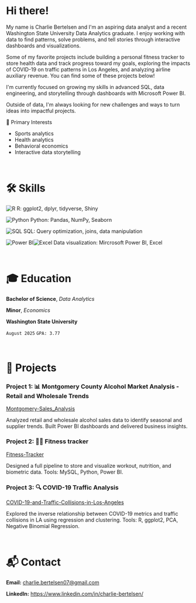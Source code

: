 # Hi there!

My name is Charlie Bertelsen and I'm an aspiring data analyst and a recent Washington State University Data Analytics graduate. I enjoy working with data to find patterns, solve problems, and tell stories through interactive dashboards and visualizations.

Some of my favorite projects include building a personal fitness tracker to store health data and track progress toward my goals, exploring the impacts of COVID-19 on traffic patterns in Los Angeles, and analyzing airline auxiliary revenue. You can find some of these projects below!

I'm currently focused on growing my skills in advanced SQL, data engineering, and storytelling through dashboards with Microsoft Power BI.

Outside of data, I'm always looking for new challenges and ways to turn ideas into impactful projects.

🎯 Primary Interests  
- Sports analytics  
- Health analytics
- Behavioral economics  
- Interactive data storytelling

<p>&nbsp;</p>  <!-- Adds vertical space -->

# 🛠️ Skills

![R](https://img.shields.io/badge/R-276DC3?style=flat&logo=r&logoColor=white)  R: ggplot2, dplyr, tidyverse, Shiny 

![Python](https://img.shields.io/badge/Python-3776AB?style=for-the-badge&logo=python&logoColor=white)  Python: Pandas, NumPy, Seaborn 

![SQL](https://img.shields.io/badge/SQL-336791?style=flat&logo=postgresql&logoColor=white)  SQL: Query optimization, joins, data manipulation 

![Power BI](https://img.shields.io/badge/PowerBI-F2C811?style=flat&logo=powerbi&logoColor=black)![Excel](https://img.shields.io/badge/Microsoft_Excel-217346?style=for-the-badge&logo=microsoft-excel&logoColor=white)  Data visualization: Mircrosoft Power BI, Excel


<p>&nbsp;</p>  <!-- Adds vertical space -->

# 🎓 Education

**Bachelor of Science**, *Data Analytics*

**Minor**, *Economics*

**Washington State University**

`August 2025` `GPA: 3.77`

<p>&nbsp;</p>  <!-- Adds vertical space -->

# 📂 Projects

### Project 1: 📊 Montgomery County Alcohol Market Analysis - Retail and Wholesale Trends

[Montgomery-Sales_Analysis](https://github.com/charlie-bertelsen/Montgomery-Sales-Analysis )

Analyzed retail and wholesale alcohol sales data to identify seasonal and supplier trends. Built Power BI dashboards and delivered business insights.

### Project 2: 🏋️‍♂️ Fitness tracker

[Fitness-Tracker](https://github.com/charlie-bertelsen/Fitness-Tracker)

Designed a full pipeline to store and visualize workout, nutrition, and biometric data. Tools: MySQL, Python, Power BI.

### Project 3: 🔍 COVID-19 Traffic Analysis

[COVID-19-and-Traffic-Collisions-in-Los-Angeles](https://github.com/charlie-bertelsen/COVID-19-and-Traffic-Collision-Analysis-in-Los-Angeles)

Explored the inverse relationship between COVID-19 metrics and traffic collisions in LA using regression and clustering. Tools: R, ggplot2, PCA, Negative Binomial Regression.

<p>&nbsp;</p>  <!-- Adds vertical space -->

# 📬 Contact

**Email:** charlie.bertelsen07@gmail.com

**LinkedIn:** https://www.linkedin.com/in/charlie-bertelsen/
